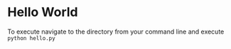 # Hello World  

To execute navigate to the directory from your command line and execute  
`python hello.py`

